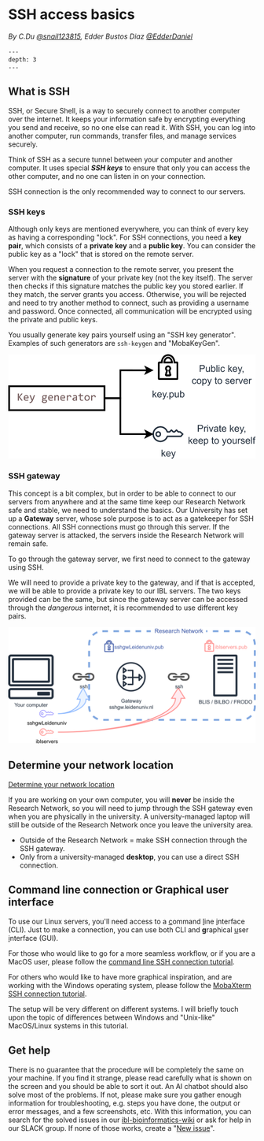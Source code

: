 # SSH access basics

*By C.Du [@snail123815](https://github.com/snail123815), Edder Bustos Diaz [@EdderDaniel](https://github.com/EdderDaniel)*

```{contents}
---
depth: 3
---
```

## What is SSH

SSH, or Secure Shell, is a way to securely connect to another computer over the internet. It keeps your information safe by encrypting everything you send and receive, so no one else can read it. With SSH, you can log into another computer, run commands, transfer files, and manage services securely.

Think of SSH as a secure tunnel between your computer and another computer. It uses special ***SSH keys*** to ensure that only you can access the other computer, and no one can listen in on your connection.

SSH connection is the only recommended way to connect to our servers.

### SSH keys

Although only keys are mentioned everywhere, you can think of every key as having a corresponding "lock". For SSH connections, you need a **key pair**, which consists of a **private key** and a **public key**. You can consider the public key as a "lock" that is stored on the remote server.

When you request a connection to the remote server, you present the server with the **signature** of your private key (not the key itself). The server then checks if this signature matches the public key you stored earlier. If they match, the server grants you access. Otherwise, you will be rejected and need to try another method to connect, such as providing a username and password. Once connected, all communication will be encrypted using the private and public keys.

You usually generate key pairs yourself using an "SSH key generator". Examples of such generators are `ssh-keygen` and "MobaKeyGen".

![ssh key pair illustration](../_static/images/ssh_keygen_drawing.svg)

### SSH gateway

This concept is a bit complex, but in order to be able to connect to our servers from anywhere and at the same time keep our Research Network safe and stable, we need to understand the basics. Our University has set up a **Gateway** server, whose sole purpose is to act as a gatekeeper for SSH connections. All SSH connections must go through this server. If the gateway server is attacked, the servers inside the Research Network will remain safe.

To go through the gateway server, we first need to connect to the gateway using SSH.

We will need to provide a private key to the gateway, and if that is accepted, we will be able to provide a private key to our IBL servers. The two keys provided can be the same, but since the gateway server can be accessed through the *dangerous* internet, it is recommended to use different key pairs.

![IBL server infrastructure](../_static/images/ssh_jump_drawing.svg)

## Determine your network location

[Determine your network location](./Intro.md#determine-your-network-location)

If you are working on your own computer, you will **never** be inside the Research Network, so you will need to jump through the SSH gateway even when you are physically in the university. A university-managed laptop will still be outside of the Research Network once you leave the university area.

- Outside of the Research Network = make SSH connection through the SSH gateway.
- Only from a university-managed **desktop**, you can use a direct SSH connection.

## Command line connection or Graphical user interface

To use our Linux servers, you'll need access to a <u>c</u>ommand <u>l</u>ine <u>i</u>nterface (CLI). Just to make a connection, you can use both CLI and **g**raphical <u>u</u>ser <u>i</u>nterface (GUI).

For those who would like to go for a more seamless workflow, or if you are a MacOS user, please follow the [command line SSH connection tutorial](./ssh%20access%20command%20line.md).

For others who would like to have more graphical inspiration, and are working with the Windows operating system, please follow the [MobaXterm SSH connection tutorial](./ssh%20access%20mobaxterm.md).

The setup will be very different on different systems. I will briefly touch upon the topic of differences between Windows and "Unix-like" MacOS/Linux systems in this tutorial.

## Get help

There is no guarantee that the procedure will be completely the same on your machine. If you find it strange, please read carefully what is shown on the screen and you should be able to sort it out. An AI chatbot should also solve most of the problems. If not, please make sure you gather enough information for troubleshooting, e.g. steps you have done, the output or error messages, and a few screenshots, etc. With this information, you can search for the solved issues in our [ibl-bioinformatics-wiki](https://github.com/ibl-bioinfo/IBL-bioinformatics-wiki/issues) or ask for help in our SLACK group. If none of those works, create a "[New issue](https://github.com/ibl-bioinfo/IBL-bioinformatics-wiki/issues)".